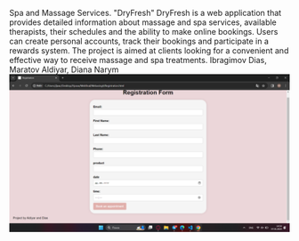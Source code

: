 Spa and Massage Services. 
"DryFresh"
DryFresh is a web application that provides detailed information about massage and spa services, available therapists, their schedules and the ability to make online bookings. Users can create personal accounts, track their bookings and participate in a rewards system. The project is aimed at clients looking for a convenient and effective way to receive massage and spa treatments.
Ibragimov Dias, Maratov Aldiyar, Diana Narym
![Alt text](photo/1screen.png)